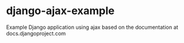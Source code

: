 django-ajax-example
===================

Example Django application using ajax based on the documentation at docs.djangoproject.com
